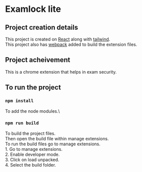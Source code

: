 # Examlock lite

## Project creation details
This project is created on [React](https://react.dev/) along with [tailwind](https://tailwindcss.com/).\
This project also has [webpack](https://webpack.js.org/) added to build the extension files.


## Project acheivement
This is a chrome extension that helps in exam security.

## To run the project

### `npm install`
To add the node modules.\

### `npm run build`
To build the project files.\
Then open the build file within manage extensions.\
To run the build files go to manage extensions.\
    1. Go to manage extensions.\
    2. Enable developer mode.\
    3. Click on load unpacked.\
    4. Select the build folder.
